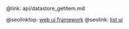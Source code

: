 @link: api/datastore_getitem.md

@seolinktop: [web ui framework](https://webix.com)
@seolink: [list ui](https://webix.com/widget/list/)